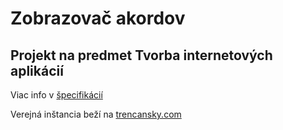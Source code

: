 # Zobrazovač akordov

## Projekt na predmet Tvorba internetových aplikácií

Viac info v [špecifikácií](https://github.com/Trenky2122/chord_viewer/blob/main/specifikacia_zobrazovac_akordov_trencansky.pdf)

Verejná inštancia beží na [trencansky.com](https://trencansky.com)

